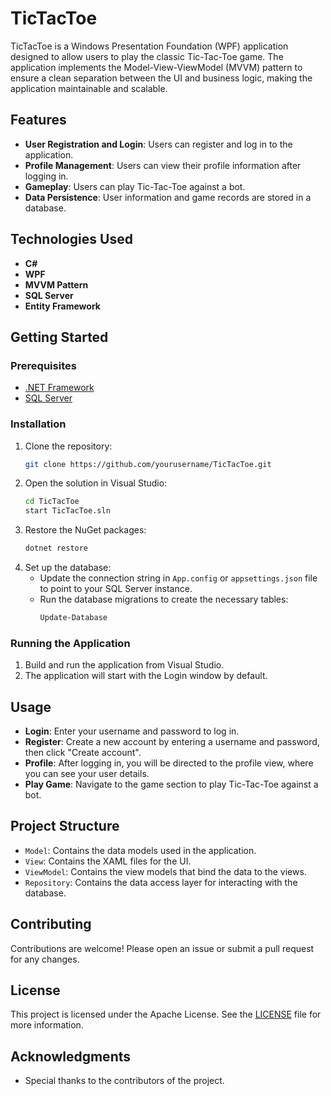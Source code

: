 # TicTacToe

TicTacToe is a Windows Presentation Foundation (WPF) application designed to allow users to play the classic Tic-Tac-Toe game. The application implements the Model-View-ViewModel (MVVM) pattern to ensure a clean separation between the UI and business logic, making the application maintainable and scalable.

## Features

- **User Registration and Login**: Users can register and log in to the application.
- **Profile Management**: Users can view their profile information after logging in.
- **Gameplay**: Users can play Tic-Tac-Toe against a bot.
- **Data Persistence**: User information and game records are stored in a database.

## Technologies Used

- **C#**
- **WPF**
- **MVVM Pattern**
- **SQL Server**
- **Entity Framework**

## Getting Started

### Prerequisites

- [.NET Framework](https://dotnet.microsoft.com/download/dotnet-framework)
- [SQL Server](https://www.microsoft.com/en-us/sql-server/sql-server-downloads)

### Installation

1. Clone the repository:
    ```sh
    git clone https://github.com/yourusername/TicTacToe.git
    ```
2. Open the solution in Visual Studio:
    ```sh
    cd TicTacToe
    start TicTacToe.sln
    ```
3. Restore the NuGet packages:
    ```sh
    dotnet restore
    ```
4. Set up the database:
    - Update the connection string in `App.config` or `appsettings.json` file to point to your SQL Server instance.
    - Run the database migrations to create the necessary tables:
        ```sh
        Update-Database
        ```

### Running the Application

1. Build and run the application from Visual Studio.
2. The application will start with the Login window by default.

## Usage

- **Login**: Enter your username and password to log in.
- **Register**: Create a new account by entering a username and password, then click "Create account".
- **Profile**: After logging in, you will be directed to the profile view, where you can see your user details.
- **Play Game**: Navigate to the game section to play Tic-Tac-Toe against a bot.

## Project Structure

- `Model`: Contains the data models used in the application.
- `View`: Contains the XAML files for the UI.
- `ViewModel`: Contains the view models that bind the data to the views.
- `Repository`: Contains the data access layer for interacting with the database.

## Contributing

Contributions are welcome! Please open an issue or submit a pull request for any changes.

## License

This project is licensed under the Apache License. See the [LICENSE](LICENSE.txt) file for more information.

## Acknowledgments

- Special thanks to the contributors of the project.
